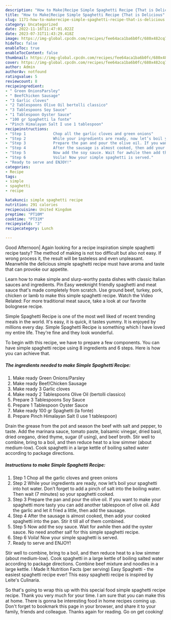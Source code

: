 ```yaml
---
description: "How to Make|Recipe Simple Spaghetti Recipe {That is Delicious"
title: "How to Make|Recipe Simple Spaghetti Recipe {That is Delicious"
slug: 1171-how-to-makerecipe-simple-spaghetti-recipe-that-is-delicious
category: Uncategorized
date: 2022-11-16T11:47:01.022Z
date: 2023-07-31T11:43:29.418Z
image: https://img-global.cpcdn.com/recipes/fee64aca1ba6b0fc/680x482cq70/simple-spaghetti-recipe-recipe-main-photo.jpg
hideToc: false
enableToc: true
enableTocContent: false
thumbnail: https://img-global.cpcdn.com/recipes/fee64aca1ba6b0fc/680x482cq70/simple-spaghetti-recipe-recipe-main-photo.jpg
cover: https://img-global.cpcdn.com/recipes/fee64aca1ba6b0fc/680x482cq70/simple-spaghetti-recipe-recipe-main-photo.jpg
author: Admin
authorAv: notfound
ratingvalue: 5
reviewcount: 8
recipeingredient:
- " Green OnionsParsley"
- " BeefChicken Sausage"
- "3 Garlic cloves"
- "2 Tablespoons Olive Oil bertolli classico"
- "3 Tablespoons Soy Sauce"
- "1 Tablespoon Oyster Sauce"
- "100 gr Spaghetti la fonte"
- "Pinch Himalayan Salt I use 1 tablespoon"
recipeinstructions:
- "Step 1            Chop all the garlic cloves and green onions"
- "Step 2            While your ingredients are ready, now let’s boil your spaghetti into hot water. Don’t forget to add a pinch of salt into the boiling water. Then wait (7 minutes) so your spaghetti cooked."
- "Step 3            Prepare the pan and pour the olive oil. If you want to make your spaghetti more tasty you can add another tablespoon of olive oil. Add the garlic and let it fried a little, then add the sausage."
- "Step 4            After the sausage is almost cooked, then add your cooked spaghetti into the pan. Stir it till all of them combined."
- "Step 5            Now add the soy sauce. Wait for awhile then add the oyster sauce. No need another salf for this simple spaghetti recipe."
- "Step 6            Voila! Now your simple spaghetti is served."
- "Ready to serve and ENJOY!"
categories:
- Recipe
tags:
- simple
- spaghetti
- recipe

katakunci: simple spaghetti recipe 
nutrition: 291 calories
recipecuisine: United Kingdom
preptime: "PT10M"
cooktime: "PT31M"
recipeyield: "3"
recipecategory: Lunch

---
```



Good Afternoon| Again looking for a recipe inspiration simple spaghetti recipe tasty? The method of making is not too difficult but also not easy. If wrong process it, the result will be tasteless and even unpleasant. Meanwhile the delicious simple spaghetti recipe must have aroma and taste that can provoke our appetite.





Learn how to make simple and slurp-worthy pasta dishes with classic Italian sauces and ingredients. Pin Easy weeknight friendly spaghetti and meat sauce that&#39;s made completely from scratch. Use ground beef, turkey, pork, chicken or lamb to make this simple spaghetti recipe. Watch the Video Related: For more traditional meat sauce, take a look at our favorite bolognese recipe.

Simple Spaghetti Recipe is one of the most well liked of recent trending meals in the world. It's easy, it is quick, it tastes yummy. It is enjoyed by millions every day. Simple Spaghetti Recipe is something which I have loved my entire life. They're fine and they look wonderful.


To begin with this recipe, we have to prepare a few components. You can have simple spaghetti recipe using 8 ingredients and 6 steps. Here is how you can achieve that.

<!--inarticleads1-->

##### The ingredients needed to make Simple Spaghetti Recipe:

1. Make ready  Green Onions/Parsley
1. Make ready  Beef/Chicken Sausage
1. Make ready 3 Garlic cloves
1. Make ready 2 Tablespoons Olive Oil (bertolli classico)
1. Prepare 3 Tablespoons Soy Sauce
1. Prepare 1 Tablespoon Oyster Sauce
1. Make ready 100 gr Spaghetti (la fonte)
1. Prepare Pinch Himalayan Salt (I use 1 tablespoon)


Drain the grease from the pot and season the beef with salt and pepper, to taste. Add the marinara sauce, tomato paste, balsamic vinegar, dried basil, dried oregano, dried thyme, sugar (if using), and beef broth. Stir well to combine, bring to a boil, and then reduce heat to a low simmer (about medium-low). Cook spaghetti in a large kettle of boiling salted water according to package directions. 

<!--inarticleads2-->

##### Instructions to make Simple Spaghetti Recipe:

1. Step 1            Chop all the garlic cloves and green onions
1. Step 2            While your ingredients are ready, now let’s boil your spaghetti into hot water. Don’t forget to add a pinch of salt into the boiling water. Then wait (7 minutes) so your spaghetti cooked.
1. Step 3            Prepare the pan and pour the olive oil. If you want to make your spaghetti more tasty you can add another tablespoon of olive oil. Add the garlic and let it fried a little, then add the sausage.
1. Step 4            After the sausage is almost cooked, then add your cooked spaghetti into the pan. Stir it till all of them combined.
1. Step 5            Now add the soy sauce. Wait for awhile then add the oyster sauce. No need another salf for this simple spaghetti recipe.
1. Step 6            Voila! Now your simple spaghetti is served.
1. Ready to serve and ENJOY!

Stir well to combine, bring to a boil, and then reduce heat to a low simmer (about medium-low). Cook spaghetti in a large kettle of boiling salted water according to package directions. Combine beef mixture and noodles in a large kettle. I Made It Nutrition Facts (per serving) Easy Spaghetti - the easiest spaghetti recipe ever! This easy spaghetti recipe is inspired by Leite&#39;s Culinaria. 

So that's going to wrap this up with this special food simple spaghetti recipe recipe. Thank you very much for your time. I am sure that you can make this at home. There is gonna be interesting food in home recipes coming up. Don't forget to bookmark this page in your browser, and share it to your family, friends and colleague. Thanks again for reading. Go on get cooking!
